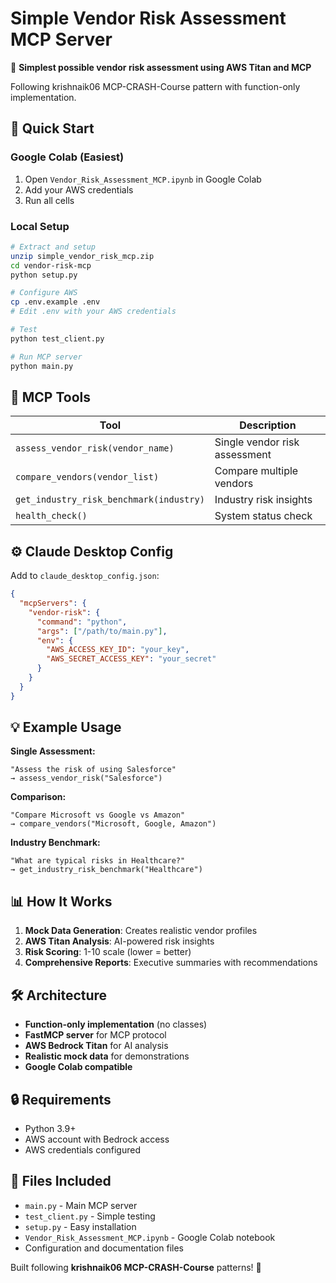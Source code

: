 # Simple Vendor Risk Assessment MCP Server

🎯 **Simplest possible vendor risk assessment using AWS Titan and MCP**

Following krishnaik06 MCP-CRASH-Course pattern with function-only implementation.

## 🚀 Quick Start

### Google Colab (Easiest)
1. Open `Vendor_Risk_Assessment_MCP.ipynb` in Google Colab
2. Add your AWS credentials
3. Run all cells

### Local Setup
```bash
# Extract and setup
unzip simple_vendor_risk_mcp.zip
cd vendor-risk-mcp
python setup.py

# Configure AWS
cp .env.example .env
# Edit .env with your AWS credentials

# Test
python test_client.py

# Run MCP server
python main.py
```

## 🔧 MCP Tools

| Tool | Description |
|------|-------------|
| `assess_vendor_risk(vendor_name)` | Single vendor risk assessment |
| `compare_vendors(vendor_list)` | Compare multiple vendors |
| `get_industry_risk_benchmark(industry)` | Industry risk insights |
| `health_check()` | System status check |

## ⚙️ Claude Desktop Config

Add to `claude_desktop_config.json`:

```json
{
  "mcpServers": {
    "vendor-risk": {
      "command": "python",
      "args": ["/path/to/main.py"],
      "env": {
        "AWS_ACCESS_KEY_ID": "your_key",
        "AWS_SECRET_ACCESS_KEY": "your_secret"
      }
    }
  }
}
```

## 💡 Example Usage

**Single Assessment:**
```
"Assess the risk of using Salesforce"
→ assess_vendor_risk("Salesforce")
```

**Comparison:**
```  
"Compare Microsoft vs Google vs Amazon"
→ compare_vendors("Microsoft, Google, Amazon")
```

**Industry Benchmark:**
```
"What are typical risks in Healthcare?"
→ get_industry_risk_benchmark("Healthcare")
```

## 📊 How It Works

1. **Mock Data Generation**: Creates realistic vendor profiles
2. **AWS Titan Analysis**: AI-powered risk insights  
3. **Risk Scoring**: 1-10 scale (lower = better)
4. **Comprehensive Reports**: Executive summaries with recommendations

## 🛠️ Architecture

- **Function-only implementation** (no classes)
- **FastMCP server** for MCP protocol
- **AWS Bedrock Titan** for AI analysis
- **Realistic mock data** for demonstrations
- **Google Colab compatible**

## 🔒 Requirements

- Python 3.9+
- AWS account with Bedrock access
- AWS credentials configured

## 📱 Files Included

- `main.py` - Main MCP server
- `test_client.py` - Simple testing
- `setup.py` - Easy installation
- `Vendor_Risk_Assessment_MCP.ipynb` - Google Colab notebook
- Configuration and documentation files

Built following **krishnaik06 MCP-CRASH-Course** patterns! 🚀
